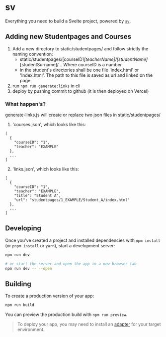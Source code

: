 # sv

Everything you need to build a Svelte project, powered by [`sv`](https://github.com/sveltejs/cli).

## Adding new Studentpages and Courses

1. Add a new directory to static/studentpages/ and follow strictly the naming convention:
    - static/studentpages/[courseID]_[teacherName]/[studentName]_[studentSurname]/...   Where courseID is a number.
    - in the student's directories shall be one file 'index.html' or 'Index.html'. The path to this file is saved as url and linked on the page.
2. run `npm run generate:links` in cli
3. deploy by pushing commit to github (it is then deployed on Vercel)

### What happen's?
generate-links.js will create or replace two json files in static/studentpages/
1. 'courses.json', which looks like this:
```
[
  {
    "courseID": "1",
    "teacher": "EXAMPLE"
  },
  ...
]
```

2. 'links.json', which looks like this:
```
[
  {
    "courseID": "1",
    "teacher": "EXAMPLE",
    "title": "Student A",
    "url": "studentpages/1_EXAMPLE/Student_A/index.html"
  },
  ...
]
```

## Developing

Once you've created a project and installed dependencies with `npm install` (or `pnpm install` or `yarn`), start a development server:

```bash
npm run dev

# or start the server and open the app in a new browser tab
npm run dev -- --open
```

## Building

To create a production version of your app:

```bash
npm run build
```

You can preview the production build with `npm run preview`.

> To deploy your app, you may need to install an [adapter](https://svelte.dev/docs/kit/adapters) for your target environment.
